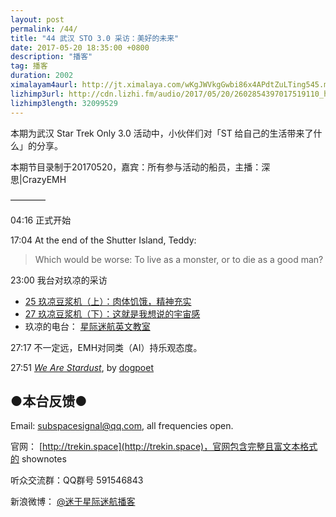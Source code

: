 ```yaml
---
layout: post
permalink: /44/
title: "44 武汉 STO 3.0 采访：美好的未来"
date: 2017-05-20 18:35:00 +0800
description: "播客"
tag: 播客 
duration: 2002
ximalayam4aurl: http://jt.ximalaya.com/wKgJWVkgGwbi86x4APdtZuLTing545.m4a?channel=rss&album_id=3135361&track_id=38469181&uid=6418191&jt=http://audio.xmcdn.com/group29/M02/73/DF/wKgJWVkgGwbi86x4APdtZuLTing545.m4a
lizhimp3url: http://cdn.lizhi.fm/audio/2017/05/20/2602854397017519110_hd.mp3
lizhimp3length: 32099529
---   
```


本期为武汉 Star Trek Only 3.0 活动中，小伙伴们对「ST 给自己的生活带来了什么」的分享。

本期节目录制于20170520，嘉宾：所有参与活动的船员，主播：深思\|CrazyEMH

————

04:16 正式开始

17:04 At the end of the Shutter Island, Teddy:

> Which would be worse: To live as a monster, or to die as a good man?

23:00 我台对玖凉的采访

- [25 玖凉豆浆机（上）：肉体饥饿，精神充实](http://trekin.space/25/)
- [27 玖凉豆浆机（下）：这就是我想说的宇宙感](http://trekin.space/27/)
- 玖凉的电台： [星际迷航英文教室](https://www.lizhi.fm/1316714/)

27:17 不一定远，EMH对同类（AI）持乐观态度。

27:51 [_We Are Stardust_](https://archiveofourown.org/works/99511), by [dogpoet](https://archiveofourown.org/users/dogpoet/pseuds/dogpoet)

## ●本台反馈●

Email: [subspacesignal@qq.com](mailto:subspacesignal@qq.com), all frequencies open.

官网： [http://trekin.space](http://trekin.space)，官网包含完整且富文本格式的 shownotes

听众交流群：QQ群号 591546843

新浪微博： [@迷于星际迷航播客](http://weibo.com/lostinst)
